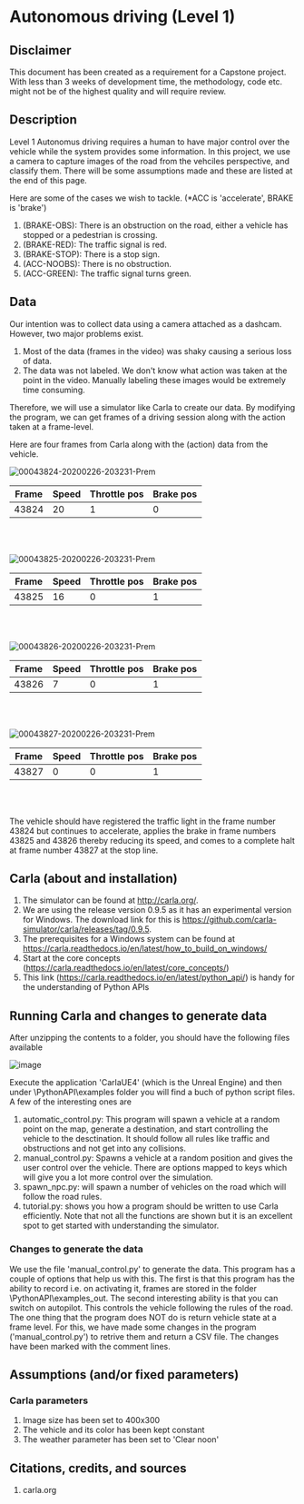 # Autonomous driving (Level 1)
## Disclaimer
This document has been created as a requirement for a Capstone project. With less than 3 weeks of development time, the methodology, code etc. might not be of the highest quality and will require review.

## Description
Level 1 Autonomus driving requires a human to have major control over the vehicle while the system provides some information. In this project, we use a camera to capture images of the road from the vehciles perspective, and classify them. There will be some assumptions made and these are listed at the end of this page. 

Here are some of the cases we wish to tackle. (*ACC is 'accelerate', BRAKE is 'brake')
  1. (BRAKE-OBS): There is an obstruction on the road, either a vehicle has stopped or a pedestrian is crossing. 
  2. (BRAKE-RED): The traffic signal is red.
  3. (BRAKE-STOP): There is a stop sign.
  4. (ACC-NOOBS): There is no obstruction.
  5. (ACC-GREEN): The traffic signal turns green.
  
## Data
Our intention was to collect data using a camera attached as a dashcam. However, two major problems exist. 
  1. Most of the data (frames in the video) was shaky causing a serious loss of data. 
  2. The data was not labeled. We don't know what action was taken at the point in the video. Manually labeling these images would be extremely time consuming.
  
Therefore, we will use a simulator like Carla to create our data. By modifying the program, we can get frames of a driving session along with the action taken at a frame-level. 

Here are four frames from Carla along with the (action) data from the vehicle. 

![00043824-20200226-203231-Prem](https://user-images.githubusercontent.com/41816491/75571162-a616f180-5a26-11ea-8ca4-d5b96b742fb3.png)

| Frame         | Speed         | Throttle pos  | Brake pos     |
| ------------- | ------------- | ------------- | ------------- |
| 43824         | 20            | 1             | 0             |

<br/>
<br/>

![00043825-20200226-203231-Prem](https://user-images.githubusercontent.com/41816491/75571198-b4650d80-5a26-11ea-802c-fabf6d052753.png)

| Frame         | Speed         | Throttle pos  | Brake pos     |
| ------------- | ------------- | ------------- | ------------- |
| 43825         | 16            | 0             | 1             |

<br/>
<br/>

![00043826-20200226-203231-Prem](https://user-images.githubusercontent.com/41816491/75571203-b7f89480-5a26-11ea-906e-d74dd41d48f5.png)

| Frame         | Speed         | Throttle pos  | Brake pos     |
| ------------- | ------------- | ------------- | ------------- |
| 43826         | 7             | 0             | 1             |

<br/>
<br/>

![00043827-20200226-203231-Prem](https://user-images.githubusercontent.com/41816491/75571210-bb8c1b80-5a26-11ea-8f41-f9262fa278a9.png)

| Frame         | Speed         | Throttle pos  | Brake pos     |
| ------------- | ------------- | ------------- | ------------- |
| 43827         | 0             | 0             | 1             |

<br/>
<br/>

The vehicle should have registered the traffic light in the frame number 43824 but continues to accelerate, applies the brake in frame numbers 43825 and 43826 thereby reducing its speed, and comes to a complete halt at frame number 43827 at the stop line. 

## Carla (about and installation)
  1. The simulator can be found at http://carla.org/. 
  2. We are using the release version 0.9.5 as it has an experimental version for Windows. The download link for this is https://github.com/carla-simulator/carla/releases/tag/0.9.5. 
  3. The prerequisites for a Windows system can be found at https://carla.readthedocs.io/en/latest/how_to_build_on_windows/
  4. Start at the core concepts (https://carla.readthedocs.io/en/latest/core_concepts/)
  5. This link (https://carla.readthedocs.io/en/latest/python_api/) is handy for the understanding of Python APIs
  
## Running Carla and changes to generate data
After unzipping the contents to a folder, you should have the following files available 

![image](https://user-images.githubusercontent.com/41816491/75577347-d616c280-5a2f-11ea-931d-95cabb92a80a.png)

Execute the application 'CarlaUE4' (which is the Unreal Engine) and then under \PythonAPI\examples folder you will find a buch of python script files. A few of the interesting ones are 
  1. automatic_control.py: This program will spawn a vehicle at a random point on the map, generate a destination, and start controlling the vehicle to the desctination. It should follow all rules like traffic and obstructions and not get into any collisions. 
  2. manual_control.py: Spawns a vehicle at a random position and gives the user control over the vehicle. There are options mapped to keys which will give you a lot more control over the simulation. 
  3. spawn_npc.py: will spawn a number of vehicles on the road which will follow the road rules. 
  4. tutorial.py: shows you how a program should be written to use Carla efficiently. Note that not all the functions are shown but it is an excellent spot to get started with understanding the simulator.

### Changes to generate the data
We use the file 'manual_control.py' to generate the data. This program has a couple of options that help us with this. The first is that this program has the ability to record i.e. on activating it, frames are stored in the folder \PythonAPI\examples\_out. The second interesting ability is that you can switch on autopilot. This controls the vehicle following the rules of the road. The one thing that the program does NOT do is return vehicle state at a frame level. For this, we have made some changes in the program ('manual_control.py') to retrive them and return a CSV file. The changes have been marked with the comment lines. 

## Assumptions (and/or fixed parameters)
### Carla parameters
  1. Image size has been set to 400x300
  2. The vehicle and its color has been kept constant
  3. The weather parameter has been set to 'Clear noon' 
  
## Citations, credits, and sources
1. carla.org 
  

